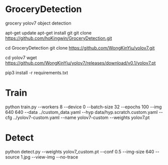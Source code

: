 # GroceryDetection
grocery yolov7 object detection

apt-get update
apt-get install git
git clone https://github.com/hoKingwin/GroceryDetection.git

cd GroceryDetection
git clone https://github.com/WongKinYiu/yolov7.git

cd yolov7
wget https://github.com/WongKinYiu/yolov7/releases/download/v0.1/yolov7.pt

pip3 install -r requirements.txt

<h1>Train</h1>
python train.py --workers 8 --device 0 --batch-size 32 --epochs 100 --img 640 640 --data ../custom_data.yaml --hyp data/hyp.scratch.custom.yaml --cfg ../yolov7-custom.yaml --name yolov7-custom --weights yolov7.pt

<h1>Detect</h1>
python detect.py --weights yolov7_custom.pt --conf 0.5 --img-size 640 --source 1.jpg --view-img --no-trace
